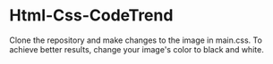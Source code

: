 # Html-Css-CodeTrend

Clone the repository and make changes to the image in main.css. To achieve better results, change your image's color to black and white.
